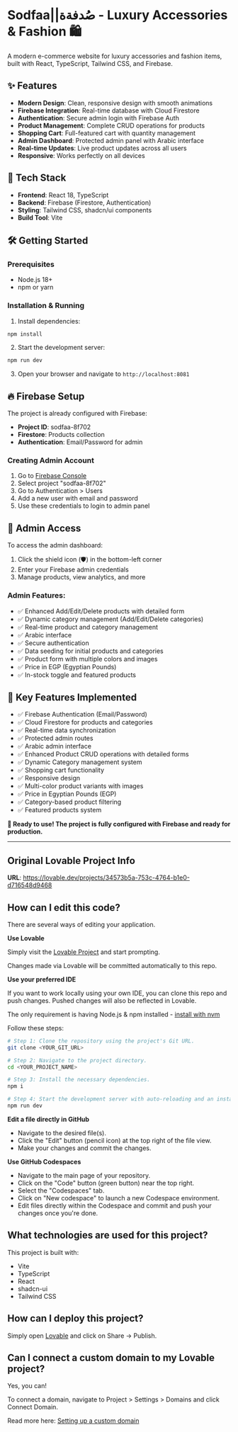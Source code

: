# Sodfaa||صُدفةة - Luxury Accessories & Fashion 🛍️

A modern e-commerce website for luxury accessories and fashion items, built with React, TypeScript, Tailwind CSS, and Firebase.

## ✨ Features

- **Modern Design**: Clean, responsive design with smooth animations
- **Firebase Integration**: Real-time database with Cloud Firestore
- **Authentication**: Secure admin login with Firebase Auth
- **Product Management**: Complete CRUD operations for products
- **Shopping Cart**: Full-featured cart with quantity management
- **Admin Dashboard**: Protected admin panel with Arabic interface
- **Real-time Updates**: Live product updates across all users
- **Responsive**: Works perfectly on all devices

## 🚀 Tech Stack

- **Frontend**: React 18, TypeScript
- **Backend**: Firebase (Firestore, Authentication)
- **Styling**: Tailwind CSS, shadcn/ui components
- **Build Tool**: Vite

## 🛠️ Getting Started

### Prerequisites
- Node.js 18+
- npm or yarn

### Installation & Running

1. Install dependencies:
```bash
npm install
```

2. Start the development server:
```bash
npm run dev
```

3. Open your browser and navigate to `http://localhost:8081`

## 🔥 Firebase Setup

The project is already configured with Firebase:
- **Project ID**: sodfaa-8f702
- **Firestore**: Products collection
- **Authentication**: Email/Password for admin

### Creating Admin Account

1. Go to [Firebase Console](https://console.firebase.google.com/)
2. Select project "sodfaa-8f702"
3. Go to Authentication > Users
4. Add a new user with email and password
5. Use these credentials to login to admin panel

## 🔐 Admin Access

To access the admin dashboard:
1. Click the shield icon (🛡️) in the bottom-left corner
2. Enter your Firebase admin credentials
3. Manage products, view analytics, and more

### Admin Features:
- ✅ Enhanced Add/Edit/Delete products with detailed form
- ✅ Dynamic category management (Add/Edit/Delete categories)
- ✅ Real-time product and category management
- ✅ Arabic interface
- ✅ Secure authentication
- ✅ Data seeding for initial products and categories
- ✅ Product form with multiple colors and images
- ✅ Price in EGP (Egyptian Pounds)
- ✅ In-stock toggle and featured products

## 🌟 Key Features Implemented

- ✅ Firebase Authentication (Email/Password)
- ✅ Cloud Firestore for products and categories
- ✅ Real-time data synchronization
- ✅ Protected admin routes
- ✅ Arabic admin interface
- ✅ Enhanced Product CRUD operations with detailed forms
- ✅ Dynamic Category management system
- ✅ Shopping cart functionality
- ✅ Responsive design
- ✅ Multi-color product variants with images
- ✅ Price in Egyptian Pounds (EGP)
- ✅ Category-based product filtering
- ✅ Featured products system

**🎯 Ready to use! The project is fully configured with Firebase and ready for production.**

---

## Original Lovable Project Info

**URL**: https://lovable.dev/projects/34573b5a-753c-4764-b1e0-d716548d9468

## How can I edit this code?

There are several ways of editing your application.

**Use Lovable**

Simply visit the [Lovable Project](https://lovable.dev/projects/34573b5a-753c-4764-b1e0-d716548d9468) and start prompting.

Changes made via Lovable will be committed automatically to this repo.

**Use your preferred IDE**

If you want to work locally using your own IDE, you can clone this repo and push changes. Pushed changes will also be reflected in Lovable.

The only requirement is having Node.js & npm installed - [install with nvm](https://github.com/nvm-sh/nvm#installing-and-updating)

Follow these steps:

```sh
# Step 1: Clone the repository using the project's Git URL.
git clone <YOUR_GIT_URL>

# Step 2: Navigate to the project directory.
cd <YOUR_PROJECT_NAME>

# Step 3: Install the necessary dependencies.
npm i

# Step 4: Start the development server with auto-reloading and an instant preview.
npm run dev
```

**Edit a file directly in GitHub**

- Navigate to the desired file(s).
- Click the "Edit" button (pencil icon) at the top right of the file view.
- Make your changes and commit the changes.

**Use GitHub Codespaces**

- Navigate to the main page of your repository.
- Click on the "Code" button (green button) near the top right.
- Select the "Codespaces" tab.
- Click on "New codespace" to launch a new Codespace environment.
- Edit files directly within the Codespace and commit and push your changes once you're done.

## What technologies are used for this project?

This project is built with:

- Vite
- TypeScript
- React
- shadcn-ui
- Tailwind CSS

## How can I deploy this project?

Simply open [Lovable](https://lovable.dev/projects/34573b5a-753c-4764-b1e0-d716548d9468) and click on Share -> Publish.

## Can I connect a custom domain to my Lovable project?

Yes, you can!

To connect a domain, navigate to Project > Settings > Domains and click Connect Domain.

Read more here: [Setting up a custom domain](https://docs.lovable.dev/tips-tricks/custom-domain#step-by-step-guide)
